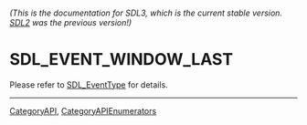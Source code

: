 ###### (This is the documentation for SDL3, which is the current stable version. [SDL2](https://wiki.libsdl.org/SDL2/) was the previous version!)
# SDL_EVENT_WINDOW_LAST

Please refer to [SDL_EventType](SDL_EventType) for details.

----
[CategoryAPI](CategoryAPI), [CategoryAPIEnumerators](CategoryAPIEnumerators)

